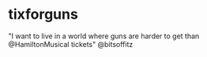# tixforguns
"I want to live in a world where guns are harder to get than @HamiltonMusical tickets" @bitsoffitz
